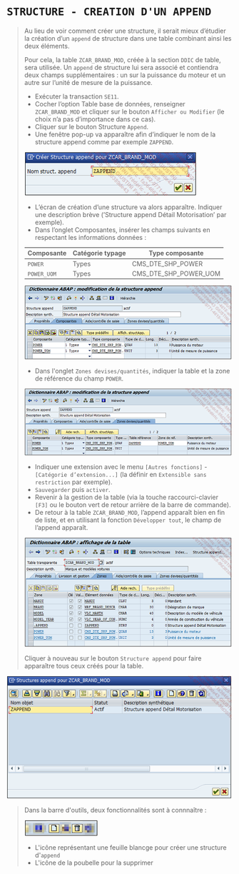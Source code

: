 # **`STRUCTURE - CREATION D'UN APPEND`**

> Au lieu de voir comment créer une structure, il serait mieux d’étudier la création d’un `append` de structure dans une table combinant ainsi les deux éléments.
>
> Pour cela, la table `ZCAR_BRAND_MOD`, créée à la section `DDIC` de table, sera utilisée. Un `append` de structure lui sera associé et contiendra deux champs supplémentaires : un sur la puissance du moteur et un autre sur l’unité de mesure de la puissance.
>
> - Exécuter la transaction `SE11`.
> - Cocher l’option Table base de données, renseigner `ZCAR_BRAND_MOD` et cliquer sur le bouton `Afficher ou Modifier` (le choix n’a pas d’importance dans ce cas).
> - Cliquer sur le bouton Structure `Append`.
> - Une fenêtre pop-up va apparaître afin d’indiquer le nom de la structure append comme par exemple `ZAPPEND`.
>
> ![](../00_Ressources/06_12_01.png)
>
> - L’écran de création d’une structure va alors apparaître. Indiquer une description brève (’Structure append Détail Motorisation’ par exemple).
> - Dans l’onglet Composantes, insérer les champs suivants en respectant les informations données :
>
> | **Composante** | **Catégorie typage** | **Type composante**   |
> | -------------- | -------------------- | --------------------- |
> | `POWER`        | Types                | CMS_DTE_SHP_POWER     |
> | `POWER_UOM`    | Types                | CMS_DTE_SHP_POWER_UOM |
>
> ![](../00_Ressources/06_12_02.png)
>
> - Dans l'onglet `Zones devises/quantités`, indiquer la table et la zone de référence du champ `POWER`.
>
> ![](../00_Ressources/06_12_03.png)
>
> - Indiquer une extension avec le menu `[Autres fonctions]` - `[Catégorie d’extension...]` (la définir en `Extensible sans restriction` par exemple).
> - `Sauvegarder` puis `activer`.
> - Revenir à la gestion de la table (via la touche raccourci-clavier `[F3]` ou le bouton vert de retour arrière de la barre de commande).
> - De retour à la table `ZCAR_BRAND_MOD`, l’append apparaît bien en fin de liste, et en utilisant la fonction `Développer tout`, le champ de l’append apparaît.
>
> ![](../00_Ressources/06_12_04.png)
>
> Cliquer à nouveau sur le bouton `Structure append` pour faire apparaître tous ceux créés pour la table.

![](../00_Ressources/06_12_05.png)

> Dans la barre d'outils, deux fonctionnalités sont à connnaître :
>
> ![](../00_Ressources/06_12_06.png)
>
> - L'icône représentant une feuille blancge pour créer une structure d'`append`
> - L'icône de la poubelle pour la supprimer

